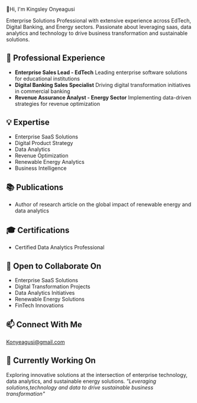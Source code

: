 👋Hi, I'm Kingsley Onyeagusi

Enterprise Solutions Professional with extensive experience across EdTech, Digital Banking, and Energy sectors. Passionate about leveraging saas, data analytics and technology to drive business transformation and sustainable solutions.
## 🚀 Professional Experience
- **Enterprise Sales Lead - EdTech**
  Leading enterprise software solutions for educational institutions
- **Digital Banking Sales Specialist**
  Driving digital transformation initiatives in commercial banking
- **Revenue Assurance Analyst - Energy Sector**
  Implementing data-driven strategies for revenue optimization
## 💡 Expertise
- Enterprise SaaS Solutions
- Digital Product Strategy
- Data Analytics
- Revenue Optimization
- Renewable Energy Analytics
- Business Intelligence
## 📚 Publications
- Author of research article on the global impact of renewable energy and data analytics
## 🎓 Certifications
- Certified Data Analytics Professional
## 🤝 Open to Collaborate On
- Enterprise SaaS Solutions
- Digital Transformation Projects
- Data Analytics Initiatives
- Renewable Energy Solutions
- FinTech Innovations
## 📫 Connect With Me
Konyeagusi@gmail.com
## 💼 Currently Working On
Exploring innovative solutions at the intersection of enterprise technology, data analytics, and sustainable energy solutions.
*"Leveraging solutions,technology and data to drive sustainable business transformation"*
